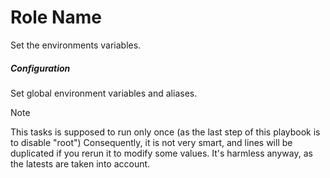 Role Name
=========

Set the environments variables.

##### Configuration

Set global environment variables and aliases.

> [!NOTE]
> This tasks is supposed to run only once (as the last step of this playbook is to disable "root")
> Consequently, it is not very smart, and lines will be duplicated if you rerun it to modify some values. It's harmless anyway, as the latests are taken into account.
